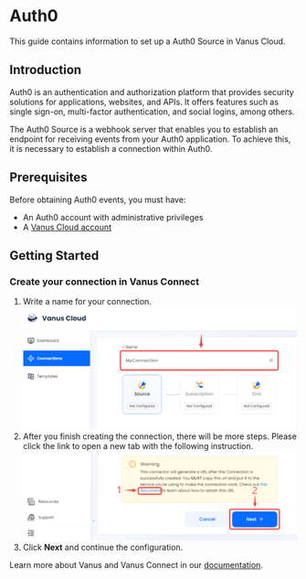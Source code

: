 # Auth0

This guide contains information to set up a Auth0 Source in Vanus Cloud.

## Introduction

Auth0 is an authentication and authorization platform that provides security solutions for applications, websites, and APIs. It offers features such as single sign-on, multi-factor authentication, and social logins, among others.

The Auth0 Source is a webhook server that enables you to establish an endpoint for receiving events from your Auth0 application. To achieve this, it is necessary to establish a connection within Auth0.

## Prerequisites

Before obtaining Auth0 events, you must have:

- An Auth0 account with administrative privileges
- A [Vanus Cloud account](https://cloud.vanus.ai)

## Getting Started

### Create your connection in Vanus Connect

1. Write a name for your connection.
![](images/1.png)
2. After you finish creating the connection, there will be more steps. Please click the link to open a new tab with the following instruction.
![](images/2.png)
3. Click **Next** and continue the configuration.


Learn more about Vanus and Vanus Connect in our [documentation](https://docs.vanus.ai).
